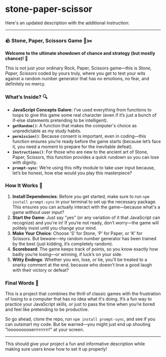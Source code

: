 # stone-paper-scissor
Here's an updated description with the additional instruction:

---

### 🪨 Stone, Paper, Scissors Game 📝✂️

**Welcome to the ultimate showdown of chance and strategy (but mostly chance)!** 🎲

This is not just your ordinary Rock, Paper, Scissors game—this is *Stone, Paper, Scissors* coded by yours truly, where you get to test your wits against a random number generator that has no emotions, no fear, and definitely no mercy.

### What’s Inside? 🔍

- **JavaScript Concepts Galore**: I’ve used everything from functions to loops to give this game some real character (even if it’s just a bunch of if-else statements pretending to be intelligent).
- **`getRandom()`**: A function that makes the computer's choice as unpredictable as my study habits.
- **`permission()`**: Because consent is important, even in coding—this function ensures you’re ready before the game starts (because let’s face it, you need a moment to prepare for the inevitable defeat).
- **`Instructions()`**: For those who are new to the ancient art of Stone, Paper, Scissors, this function provides a quick rundown so you can lose with dignity.
- **`prompt-sync`**: We’re using this nifty module to take user input because, let’s be honest, how else would you play this masterpiece?

### How It Works 🚀

1. **Install Dependencies**: Before you get started, make sure to run `npm install prompt-sync` in your terminal to set up the necessary package. This ensures you can actually interact with the game—because what's a game without user input?
2. **Start the Game**: Just say "yes" (or any variation of it that JavaScript can recognize) and you're in! If you’re not ready, don’t worry—the game will politely insist until you change your mind.
3. **Make Your Choice**: Choose ‘S’ for Stone, ‘P’ for Paper, or ‘K’ for Scissors. But beware—my random number generator has been trained by the best (just kidding, it’s completely random).
4. **Scoreboard**: The game keeps track of points, so you know exactly how badly you’re losing—or winning, if luck’s on your side.
5. **Witty Endings**: Whether you win, lose, or tie, you’ll be treated to a snarky comment at the end, because who doesn’t love a good laugh with their victory or defeat?

### Final Words 🎤

This is a project that combines the thrill of classic games with the frustration of losing to a computer that has no idea what it's doing. It’s a fun way to practice your JavaScript skills, or just to pass the time when you’re bored and feel like pretending to be productive.

So go ahead, clone the repo, run `npm install prompt-sync`, and see if you can outsmart my code. But be warned—you might just end up shouting "looooooooserrrrrrrrr!" at your screen.

---

This should give your project a fun and informative description while making sure users know how to set it up properly!
